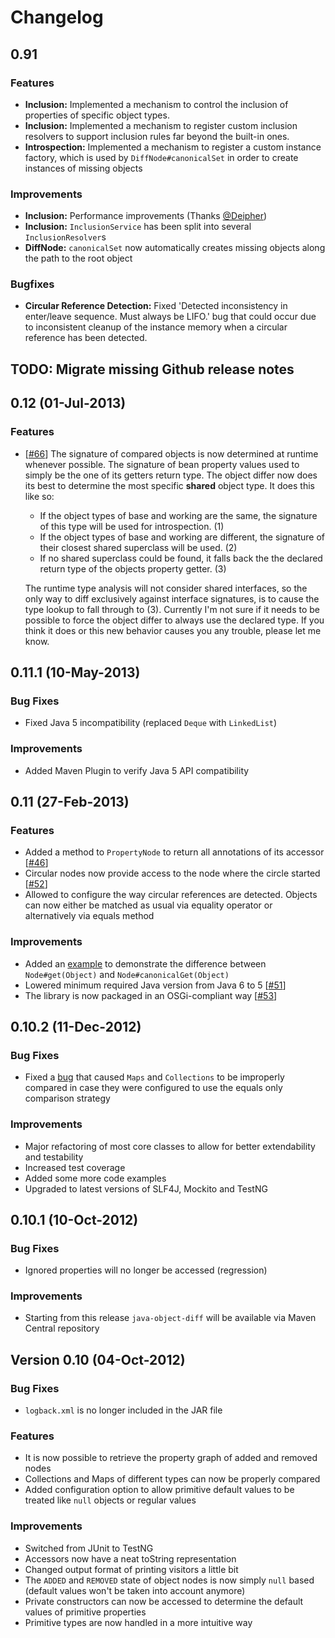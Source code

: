 # Changelog

## 0.91

### Features
- **Inclusion:** Implemented a mechanism to control the inclusion of properties of specific object types.
- **Inclusion:** Implemented a mechanism to register custom inclusion resolvers to support inclusion rules far beyond the built-in ones.
- **Introspection:** Implemented a mechanism to register a custom instance factory, which is used by `DiffNode#canonicalSet` in order to create instances of missing objects 

### Improvements
- **Inclusion:** Performance improvements (Thanks [@Deipher](https://github.com/Deipher))
- **Inclusion:** `InclusionService` has been split into several `InclusionResolver`s
- **DiffNode:** `canonicalSet` now automatically creates missing objects along the path to the root object 

### Bugfixes
- **Circular Reference Detection:** Fixed 'Detected inconsistency in enter/leave sequence. Must always be LIFO.' bug that could occur due to inconsistent cleanup of the instance memory when a circular reference has been detected.

## TODO: Migrate missing Github release notes

## 0.12 (01-Jul-2013)

### Features

* [[#66](https://github.com/SQiShER/java-object-diff/issues/66)] The signature of compared objects is now determined at runtime whenever possible. The signature of bean property values used to simply be the one of its getters return type. The object differ now does its best to determine the most specific **shared** object type. It does this like so:

	* If the object types of base and working are the same, the signature of this type will be used for introspection. (1)
	* If the object types of base and working are different, the signature of their closest shared superclass will be used. (2)
	* If no shared superclass could be found, it falls back the the declared return type of the objects property getter. (3)
	
	The runtime type analysis will not consider shared interfaces, so the only way to diff exclusively against interface signatures, is to cause the type lookup to fall through to (3). Currently I'm not sure if it needs to be possible to force the object differ to always use the declared type. If you think it does or this new behavior causes you any trouble, please let me know.


## 0.11.1 (10-May-2013)

### Bug Fixes

- Fixed Java 5 incompatibility (replaced `Deque` with `LinkedList`)

### Improvements

- Added Maven Plugin to verify Java 5 API compatibility

## 0.11 (27-Feb-2013)

### Features

- Added a method to `PropertyNode` to return all annotations of its accessor [[#46](https://github.com/SQiShER/java-object-diff/issues/46)]
- Circular nodes now provide access to the node where the circle started [[#52](https://github.com/SQiShER/java-object-diff/issues/52)]
- Allowed to configure the way circular references are detected. Objects can now either be matched as usual via equality operator or alternatively via equals method

### Improvements

- Added an [example](https://github.com/SQiShER/java-object-diff/blob/master/src/main/java/de/danielbechler/diff/example/CanonicalAccessorExample.java) to demonstrate the difference between `Node#get(Object)` and `Node#canonicalGet(Object)`
- Lowered minimum required Java version from Java 6 to 5 [[#51](https://github.com/SQiShER/java-object-diff/issues/51)]
- The library is now packaged in an OSGi-compliant way [[#53](https://github.com/SQiShER/java-object-diff/issues/53)]

## 0.10.2 (11-Dec-2012)

### Bug Fixes

- Fixed a [bug](https://github.com/SQiShER/java-object-diff/issues/43) that caused `Maps` and `Collections` to be improperly compared in case they were configured to use the equals only comparison strategy

### Improvements

- Major refactoring of most core classes to allow for better extendability and testability
- Increased test coverage
- Added some more code examples
- Upgraded to latest versions of SLF4J, Mockito and TestNG

## 0.10.1 (10-Oct-2012)

### Bug Fixes

- Ignored properties will no longer be accessed (regression)

### Improvements

- Starting from this release `java-object-diff` will be available via Maven Central repository

## Version 0.10 (04-Oct-2012)

### Bug Fixes

- `logback.xml` is no longer included in the JAR file

### Features

- It is now possible to retrieve the property graph of added and removed nodes
- Collections and Maps of different types can now be properly compared
- Added configuration option to allow primitive default values to be treated like `null` objects or regular values

### Improvements

- Switched from JUnit to TestNG
- Accessors now have a neat toString representation
- Changed output format of printing visitors a little bit
- The `ADDED` and `REMOVED` state of object nodes is now simply `null` based (default values won't be taken into account anymore)
- Private constructors can now be accessed to determine the default values of primitive properties
- Primitive types are now handled in a more intuitive way